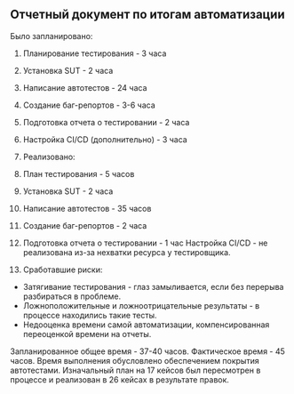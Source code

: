 ## Отчетный документ по итогам автоматизации

Было запланировано:
1) Планирование тестирования - 3 часа
2) Установка SUT - 2 часа
3) Написание автотестов - 24 часа
4) Создание баг-репортов - 3-6 часа
5) Подготовка отчета о тестировании - 2 часа
6) Настройка CI/CD (дополнительно) - 3 часа

7) Реализовано:
1) План тестирования - 5 часов
2) Установка SUT - 2 часа
3) Написание автотестов - 35 часов
4) Создание баг-репортов - 2 часа
5) Подготовка отчета о тестировании - 1 час
Настройка CI/CD - не реализована из-за нехватки ресурса у тестировщика.

6) Сработавшие риски:
- Затягивание тестирования - глаз замыливается, если без перерыва разбираться в проблеме.
- Ложноположительные и ложноотрицательные результаты - в процессе находились такие тесты.
- Недооценка времени самой автоматизации, компенсированная переоценкой времени на отчеты.

Запланированное общее время - 37-40 часов. Фактическое время - 45 часов. 
Время выполнения обусловлено обеспечением покрытия автотестами. 
Изначальный план на 17 кейсов был пересмотрен в процессе и реализован в 26 кейсах в результате правок.
